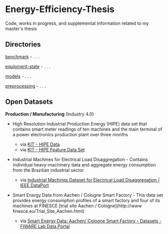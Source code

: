 # Energy-Efficiency-Thesis

Code, works in progress, and supplemental information related to my master's thesis

## Directories

[benchmark](benchmark/) - . . .

[equipment-state](equipment-state/) - . . .

[models](models/) - . . .

[preprocessing](preprocessing/) - . . .

## Open Datasets

**Production / Manufacturing** (Industry 4.0)

- High Resolution Industrial Production Energy (HIPE) data set that contains smart meter readings of ten machines and the main terminal of a power electronics production plant over three months
    - via [KIT - HIPE Data](https://www.energystatusdata.kit.edu/hipe.php) 
    - via [KIT - HIPE Feature Data Set](https://www.energystatusdata.kit.edu/hipe-features.php)

- Industrial Machines for Electrical Load Disaggregation - Contains individual heavy-machinery data and aggregate energy consumption from the Brazilian industrial sector
    - via [Industrial Machines Dataset for Electrical Load Disaggregation | IEEE DataPort](https://ieee-dataport.org/open-access/industrial-machines-dataset-electrical-load-disaggregation)

- Smart Energy Data from Aachen / Cologne Smart Factory - This data set provides energy consumption profiles of a smart factory and four of its machines at FINESCE [trial site Aachen / Cologne](http://www finesce.eu/Trial_Site_Aachen.html)
    - via [Smart Energy Data: Aachen/ Cologne Smart Factory - Datasets - FIWARE Lab Data Portal](https://data.lab.fiware.org/dataset/smart_energy_data-_aachen__cologne_smart_factory)
